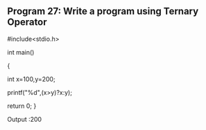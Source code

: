 ## Program 27: Write a program using Ternary Operator
#include<stdio.h>

int main()

{

int x=100,y=200;

printf("%d",(x>y)?x:y);

return 0;
}

Output :200
